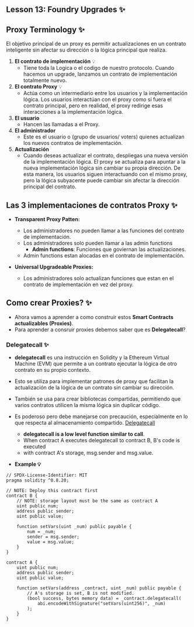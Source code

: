 ## Lesson 13: Foundry Upgrades ✨

## Proxy Terminology ✨

El objetivo principal de un proxy es permitir actualizaciones en un contrato inteligente sin afectar su dirección o la lógica principal que realiza.

1. **El contrato de implementación** 💡
   - Tiene toda la Logica o el codigo de nuestro protocolo. Cuando hacemos un upgrade, lanzamos un contrato de implementación totalmente nuevo.
2. **El contrato Proxy** 💡
   - Actúa como un intermediario entre los usuarios y la implementación lógica. Los usuarios interactúan con el proxy como si fuera el contrato principal, pero en realidad, el proxy redirige esas interacciones a la implementación lógica.
3. **El usuario**
   - Hancen las llamadas a el Proxy.
4. **El administrador**
   - Este es el usuario o (grupo de usuarios/ voters) quienes actualizan los nuevos contratos de implementación.
5. **Actualización**
   - Cuando deseas actualizar el contrato, despliegas una nueva versión de la implementación lógica. El proxy se actualiza para apuntar a la nueva implementación lógica sin cambiar su propia dirección. De esta manera, los usuarios siguen interactuando con el mismo proxy, pero la lógica subyacente puede cambiar sin afectar la dirección principal del contrato.

## Las 3 implementaciones de contratos Proxy ✨

- **Transparent Proxy Patten:**

  - Los administradores no pueden llamar a las funciones del contrato de implementación.
  - Los administradores solo pueden llamar a las admin functions
    - **Admin functions**: Funciones que goviernan las actualizaciones.
  - Admin functions estan alocadas en el contrato de implementación.

- **Universal Upgradeable Proxies:**
  - Los administradores solo actualizan funciones que estan en el contrato de implementación en vez del proxy.

## Como crear Proxies? ✨

- Ahora vamos a aprender a como construir estos **Smart Contracts actualizables (Proxies)**.
- Para aprender a consruir proxies debemos saber que es **Delegatecall**?

### Delegatecall ✨

- **delegatecall** es una instrucción en Solidity y la Ethereum Virtual Machine (EVM) que permite a un contrato ejecutar la lógica de otro contrato en su propio contexto.
- Esto se utiliza para implementar patrones de proxy que facilitan la actualización de la lógica de un contrato sin cambiar su dirección.
- También se usa para crear bibliotecas compartidas, permitiendo que varios contratos utilicen la misma lógica sin duplicar código.
- Es poderoso pero debe manejarse con precaución, especialmente en lo que respecta al almacenamiento compartido.
  [Delegatecall](https://solidity-by-example.org/delegatecall/)

  - **delegatecall is a low level function similar to call**.
  - When contract A executes delegatecall to contract B, B's code is executed
  - with contract A's storage, msg.sender and msg.value.

- **Example 💡**

```solidity
// SPDX-License-Identifier: MIT
pragma solidity ^0.8.20;

// NOTE: Deploy this contract first
contract B {
    // NOTE: storage layout must be the same as contract A
    uint public num;
    address public sender;
    uint public value;

    function setVars(uint _num) public payable {
        num = _num;
        sender = msg.sender;
        value = msg.value;
    }
}

contract A {
    uint public num;
    address public sender;
    uint public value;

    function setVars(address _contract, uint _num) public payable {
        // A's storage is set, B is not modified.
        (bool success, bytes memory data) = _contract.delegatecall(
            abi.encodeWithSignature("setVars(uint256)", _num)
        );
    }
}
```
